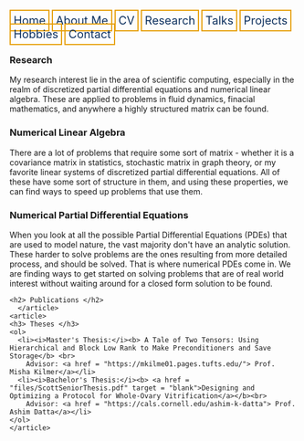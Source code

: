 <html lang="en-US">
<head>
<style>
th, td {
  border-style: none;

body {
  margin: 0;
  font-family: Arial, Helvetica, sans-serif;
}

.topnav {
  overflow: hidden;
  background-color: #333;
}

.topnav a {
  float: left;
  color: #0E315F;
  border:2px solid #E69F0A;
  text-align: center;
  padding: 20px 24px;
  text-decoration: none;
  font-size: 17px;
}

.topnav a:hover {
  background-color: #ddd;
  color: black;
}

.topnav a.active {
  background-color: #04AA6D;
  color: white;
}
}
</style>
</head>
 
  
 <div class= "topnav">
  <a style = "color: #0E315F; font-size: 20px; border: 2px solid #E69F0A; padding: 5px; text-decoration: none;" href="mtscott.github.io/index.md">Home</a>
  <a style = "color: #0E315F; font-size: 20px; border: 2px solid #E69F0A; padding: 5px; text-decoration: none;" href="/about.html">About Me</a>
  <a style = "color: #0E315F; font-size: 20px; border: 2px solid #E69F0A; padding: 5px; text-decoration: none;" href="/vita.html">CV</a>
  <a style = "color: #0E315F; font-size: 20px; border: 2px solid #E69F0A; padding: 5px; text-decoration: none;" href="/research.html">Research</a>
  <a style = "color: #0E315F; font-size: 20px; border: 2px solid #E69F0A; padding: 5px; text-decoration: none;" href="/talks.html">Talks</a>
  <a style = "color: #0E315F; font-size: 20px; border: 2px solid #E69F0A; padding: 5px; text-decoration: none;" href="/projects.html">Projects</a>
  <a style = "color: #0E315F; font-size: 20px; border: 2px solid #E69F0A; padding: 5px; text-decoration: none;" href="/hobbies.html">Hobbies</a>
  <a style = "color: #0E315F; font-size: 20px; border: 2px solid #E69F0A; padding: 5px; text-decoration: none;" href="/contact.html">Contact</a>
 </div>
  
<body>
  
 

  <section>
    <article>
    <h1>Research</h1>
    <p> My research interest lie in the area of scientific computing, especially in the realm of discretized partial differential equations and numerical linear algebra. These are applied to problems in fluid dynamics, finacial mathematics, and anywhere a highly structured matrix can be found.</p>
    </article>
    <article>
    <h3> Numerical Linear Algebra</h3>
    <p> There are a lot of problems that require some sort of matrix - whether it is a covariance matrix in statistics, stochastic matrix in graph theory, or my favorite linear systems of discretized partial differential equations. All of these have some sort of structure in them, and using these properties, we can find ways to speed up problems that use them.</p>
    <h3> Numerical Partial Differential Equations </h3>
    <p> When you look at all the possible Partial Differential Equations (PDEs) that are used to model nature, the vast majority don't have an analytic solution. These harder to solve problems are the ones resulting from more detailed process, and should be solved. That is where numerical PDEs come in. We are finding ways to get started on solving problems that are of real world interest without waiting around for a closed form solution to be found.  </p>
      </article>
    <article>
    
    <h2> Publications </h2>
      </article>
    <article>
    <h3> Theses </h3>
    <ol>
      <li><i>Master's Thesis:</i><b> A Tale of Two Tensors: Using Hierarchical and Block Low Rank to Make Preconditioners and Save Storage</b> <br>
        Advisor: <a href = "https://mkilme01.pages.tufts.edu/"> Prof. Misha Kilmer</a></li>
      <li><i>Bachelor's Thesis:</i><b> <a href = "files/ScottSeniorThesis.pdf" target = "blank">Designing and Optimizing a Protocol for Whole-Ovary Vitrification</a></b><br> 
        Advisor: <a href = "https://cals.cornell.edu/ashim-k-datta"> Prof. Ashim Datta</a></li>
    </ol>
    </article>
</section>


</body>
</html>
